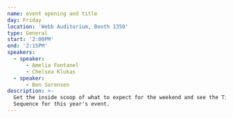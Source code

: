 ```yaml
---
name: event opening and title
day: Friday
location: 'Webb Auditorium, Booth 1350'
type: General
start: '2:00PM'
end: '2:15PM'
speakers:
  - speaker:
      - Amelia Fontanel
      - Chelsea Klukas
  - speaker:
      - Ben Sorensen
description: >-
  Get the inside scoop of what to expect for the weekend and see the Title
  Sequence for this year's event.
---
```


